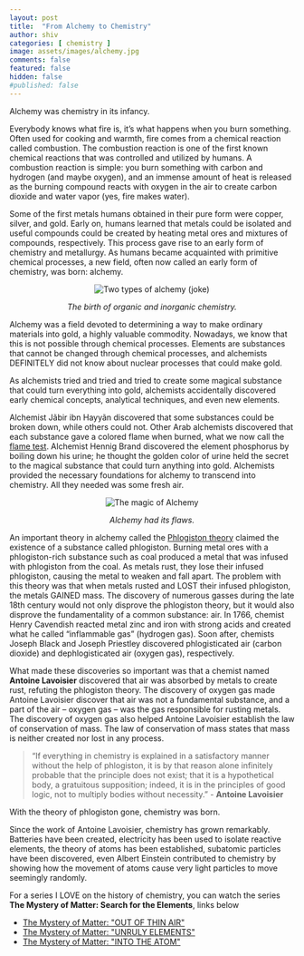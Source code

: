 ```yaml
---
layout: post
title:  "From Alchemy to Chemistry"
author: shiv
categories: [ chemistry ]
image: assets/images/alchemy.jpg
comments: false
featured: false
hidden: false
#published: false
---
```

Alchemy was chemistry in its infancy.

Everybody knows what fire is, it’s what happens when you burn something. Often used for cooking and warmth, fire comes from a chemical reaction called combustion. The combustion reaction is one of the first known chemical reactions that was controlled and utilized by humans. A combustion reaction is simple: you burn something with carbon and hydrogen (and maybe oxygen), and an immense amount of heat is released as the burning compound reacts with oxygen in the air to create carbon dioxide and water vapor (yes, fire makes water).

Some of the first metals humans obtained in their pure form were copper, silver, and gold. Early on, humans learned that metals could be isolated and useful compounds could be created by heating metal ores and mixtures of compounds, respectively. This process gave rise to an early form of chemistry and metallurgy. As humans became acquainted with primitive chemical processes, a new field, often now called an early form of chemistry, was born: alchemy.

<p style="text-align: center;">
<img class="shadow-lg" src="{{site.baseurl}}/assets/images/alchemy-types.gif" alt="Two types of alchemy (joke)" />
</p>
<p  style="text-align: center;">
<i>The birth of organic and inorganic chemistry.</i>
</p>

Alchemy was a field devoted to determining a way to make ordinary materials into gold, a highly valuable commodity. Nowadays, we know that this is not possible through chemical processes. Elements are substances that cannot be changed through chemical processes, and alchemists DEFINITELY did not know about nuclear processes that could make gold.

As alchemists tried and tried and tried to create some magical substance that could turn everything into gold, alchemists accidentally discovered early chemical concepts, analytical techniques, and even new elements.

Alchemist Jãbir ibn Hayyãn discovered that some substances could be broken down, while others could not. Other Arab alchemists discovered that each substance gave a colored flame when burned, what we now call the <a target="_blank" href="https://en.wikipedia.org/wiki/Flame_test">flame test</a>. Alchemist Hennig Brand discovered the element phosphorus by boiling down his urine; he thought the golden color of urine held the secret to the magical substance that could turn anything into gold. Alchemists provided the necessary foundations for alchemy to transcend into chemistry. All they needed was some fresh air.

<p style="text-align: center;">
<img class="shadow-lg" src="{{site.baseurl}}/assets/images/alchemy-explicit.png" alt="The magic of Alchemy" />
</p>
<p  style="text-align: center;">
<i>Alchemy had its flaws.</i>
</p>

An important theory in alchemy called the <a target="_blank" href="https://en.wikipedia.org/wiki/Phlogiston_theory">Phlogiston theory</a> claimed the existence of a substance called phlogiston. Burning metal ores with a phlogiston-rich substance such as coal produced a metal that was infused with phlogiston from the coal. As metals rust, they lose their infused phlogiston, causing the metal to weaken and fall apart. The problem with this theory was that when metals rusted and LOST their infused phlogiston, the metals GAINED mass. The discovery of numerous gasses during the late 18th century would not only disprove the phlogiston theory, but it would also disprove the fundamentality of a common substance: air. In 1766, chemist Henry Cavendish reacted metal zinc and iron with strong acids and created what he called “inflammable gas” (hydrogen gas). Soon after, chemists Joseph Black and Joseph Priestley discovered phlogisticated air (carbon dioxide) and dephlogisticated air (oxygen gas), respectively.

What made these discoveries so important was that a chemist named **Antoine Lavoisier** discovered that air was absorbed by metals to create rust, refuting the phlogiston theory. The discovery of oxygen gas made Antoine Lavoisier discover that air was not a fundamental substance, and a part of the air – oxygen gas – was the gas responsible for rusting metals. The discovery of oxygen gas also helped Antoine Lavoisier establish the law of conservation of mass. The law of conservation of mass states that mass is neither created nor lost in any process.

>“If everything in chemistry is explained in a satisfactory manner without the help of phlogiston, it is by that reason alone infinitely probable that the principle does not exist; that it is a hypothetical body, a gratuitous supposition; indeed, it is in the principles of good logic, not to multiply bodies without necessity.” - **Antoine Lavoisier**

With the theory of phlogiston gone, chemistry was born.

Since the work of Antoine Lavoisier, chemistry has grown remarkably. Batteries have been created, electricity has been used to isolate reactive elements, the theory of atoms has been established, subatomic particles have been discovered, even Albert Einstein contributed to chemistry by showing how the movement of atoms cause very light particles to move seemingly randomly.

For a series I LOVE on the history of chemistry, you can watch the series **The Mystery of Matter: Search for the Elements**, links below

- [The Mystery of Matter: "OUT OF THIN AIR"](https://www.youtube.com/watch?v=z3Gt5IOjAuc)
- [The Mystery of Matter: "UNRULY ELEMENTS"](https://www.youtube.com/watch?v=wbuDmY5gpXQ)
- [The Mystery of Matter: "INTO THE ATOM"](https://www.youtube.com/watch?v=GWQZE0HPoAY)

